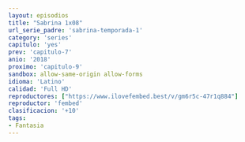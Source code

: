 ```yaml
---
layout: episodios
title: "Sabrina 1x08"
url_serie_padre: 'sabrina-temporada-1'
category: 'series'
capitulo: 'yes'
prev: 'capitulo-7'
anio: '2018'
proximo: 'capitulo-9'
sandbox: allow-same-origin allow-forms
idioma: 'Latino'
calidad: 'Full HD'
reproductores: ["https://www.ilovefembed.best/v/gm6r5c-47r1q884"]
reproductor: 'fembed'
clasificacion: '+10'
tags:
- Fantasia
---
```












